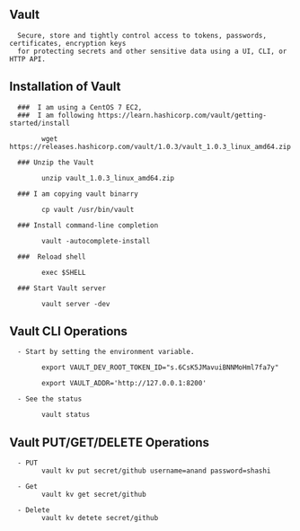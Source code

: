 ## Vault

      Secure, store and tightly control access to tokens, passwords, certificates, encryption keys 
      for protecting secrets and other sensitive data using a UI, CLI, or HTTP API.
      
## Installation  of Vault

      ###  I am using a CentOS 7 EC2, 
      ###  I am following https://learn.hashicorp.com/vault/getting-started/install

            wget https://releases.hashicorp.com/vault/1.0.3/vault_1.0.3_linux_amd64.zip
            
      ### Unzip the Vault
            
            unzip vault_1.0.3_linux_amd64.zip

      ### I am copying vault binarry 
            
            cp vault /usr/bin/vault

      ### Install command-line completion
      
            vault -autocomplete-install
      
      ###  Reload shell
      
            exec $SHELL

      ### Start Vault server
      
            vault server -dev
      

## Vault CLI Operations

      - Start by setting the environment variable.
            
            export VAULT_DEV_ROOT_TOKEN_ID="s.6CsK5JMavuiBNNMoHml7fa7y"
            
            export VAULT_ADDR='http://127.0.0.1:8200'
            
      - See the status
      
            vault status
            
 ## Vault PUT/GET/DELETE Operations
 
      - PUT
            vault kv put secret/github username=anand password=shashi
            
      - Get 
            vault kv get secret/github
           
      - Delete
            vault kv detete secret/github
